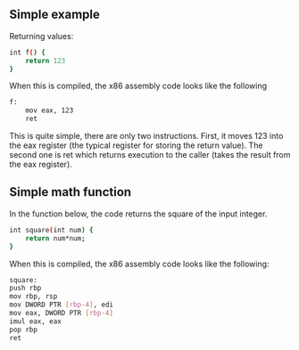## Simple example

Returning values:

```bash
int f() {
	return 123
}
```

When this is compiled, the x86 assembly code looks like the following
```bash
f:
	mov eax, 123
	ret
```

This is quite simple, there are only two instructions. First, it moves 123 into the eax register (the typical register for storing the return value). The second one is ret which returns execution to the caller (takes the result from the eax register).

## Simple math function

In the function below, the code returns the square of the input integer.

```bash
int square(int num) {
	return num*num;
}
```

When this is compiled, the x86 assembly code looks like the following:

```bash
square:
push rbp
mov rbp, rsp
mov DWORD PTR [rbp-4], edi
mov eax, DWORD PTR [rbp-4]
imul eax, eax
pop rbp
ret
```
